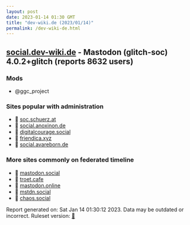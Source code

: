 ```yaml
---
layout: post
date: 2023-01-14 01:30 GMT
title: "dev-wiki.de (2023/01/14)"
permalink: /dev-wiki-de.html
---
```


## [social.dev-wiki.de](https://social.dev-wiki.de) - Mastodon (glitch-soc) 4.0.2+glitch (reports 8632 users)

### Mods
 * @ggc_project

### Sites popular with administration

* 🐘 [soc.schuerz.at](/soc-schuerz-at.html)
* 🐘 [social.anoxinon.de](/social-anoxinon-de.html)
* 🐘 [digitalcourage.social](/digitalcourage-social.html)
* 🐘 [friendica.xyz](/friendica-xyz.html)
* 🐘 [social.avareborn.de](/social-avareborn-de.html)

### More sites commonly on federated timeline

* 🐘 [mastodon.social](/mastodon-social.html)
* 🐘 [troet.cafe](/troet-cafe.html)
* 🐘 [mastodon.online](/mastodon-online.html)
* 🐘 [mstdn.social](/mstdn-social.html)
* 🐘 [chaos.social](/chaos-social.html)

Report generated on: Sat Jan 14 01:30:12 2023. Data may be outdated or incorrect.
Ruleset version: [🧁](/version-cupcake)
